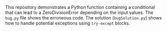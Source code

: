 This repository demonstrates a Python function containing a conditional that can lead to a ZeroDivisionError depending on the input values.  The `bug.py` file shows the erroneous code. The solution (`bugSolution.py`) shows how to handle potential exceptions using `try-except` blocks.
